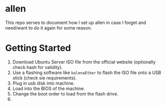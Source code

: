 # allen

This repo serves to document how I set up allen in case I forget and need/want to do it again for some reason.

# Getting Started

1. Download Ubuntu Server ISO file from the official website (optionally check hash for validity).
2. Use a flashing software like `balenaEther` to flash the ISO file onto a USB stick (check sie requirements).
3. Plug in usb disk into machine.
4. Load into the BIOS of the machine.
5. Change the boot order to load from the flash drive.
6. 
